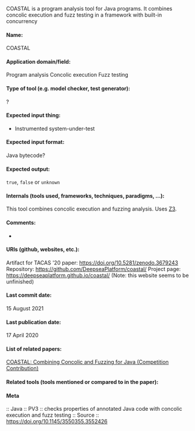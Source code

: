 COASTAL is a program analysis tool for Java programs. It combines concolic execution and fuzz testing in a framework with built-in concurrency

#### Name:
COASTAL

#### Application domain/field:
Program analysis
Concolic execution
Fuzz testing

#### Type of tool (e.g. model checker, test generator):
?

#### Expected input thing:
- Instrumented system-under-test

#### Expected input format:
Java bytecode?

#### Expected output:
`true`, `false` or `unknown`

#### Internals (tools used, frameworks, techniques, paradigms, ...):
This tool combines concolic execution and fuzzing analysis.
Uses [Z3](Solvers/SMT/Z3.md).

#### Comments:
-

#### URIs (github, websites, etc.):
Artifact for TACAS '20 paper: https://doi.org/10.5281/zenodo.3679243
Repository: https://github.com/DeepseaPlatform/coastal/
Project page: https://deepseaplatform.github.io/coastal/ (Note: this website seems to be unfinished)

#### Last commit date:
15 August 2021

#### Last publication date:
17 April 2020

#### List of related papers:
[COASTAL: Combining Concolic and Fuzzing for Java (Competition Contribution)](https://doi.org/10.1007/978-3-030-45237-7_23)

#### Related tools (tools mentioned or compared to in the paper):

#### Meta
:: Java
:: PV3 :: checks properties of annotated Java code with concolic execution and fuzz testing
:: Source :: https://doi.org/10.1145/3550355.3552426
